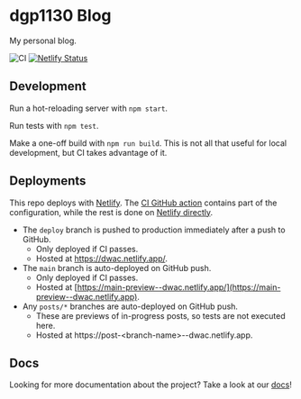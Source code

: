 # dgp1130 Blog

My personal blog.

<!-- status badges for CI and Netlify. -->
![CI](https://github.com/dgp1130/blog/workflows/CI/badge.svg?branch=main)
[![Netlify Status](https://api.netlify.com/api/v1/badges/2911a197-8a53-460c-ad53-016372148b01/deploy-status)](https://app.netlify.com/sites/dwac/deploys)

## Development

Run a hot-reloading server with `npm start`.

Run tests with `npm test`.

Make a one-off build with `npm run build`. This is not all that useful for local
development, but CI takes advantage of it.

## Deployments

This repo deploys with [Netlify](https://netlify.com/). The
[CI GitHub action](.github/workflows/ci.yaml) contains part of the
configuration, while the rest is done on
[Netlify directly](https://app.netlify.com/sites/dwac/).

* The `deploy` branch is pushed to production immediately after a push to
  GitHub.
    * Only deployed if CI passes.
    * Hosted at https://dwac.netlify.app/.
* The `main` branch is auto-deployed on GitHub push.
    * Only deployed if CI passes.
    * Hosted at [https://main-preview--dwac.netlify.app/](https://main-preview--dwac.netlify.app).
* Any `posts/*` branches are auto-deployed on GitHub push.
    * These are previews of in-progress posts, so tests are not executed here.
    * Hosted at https://post-&lt;branch-name&gt;--dwac.netlify.app.

## Docs

Looking for more documentation about the project? Take a look at our
[docs](doc/)!
